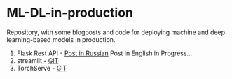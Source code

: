# ML-DL-in-production
Repository, with some blogposts and code for deploying machine and deep learning-based models in production. 

1. Flask Rest API - [Post in Russian](https://alimbekov.com/machine-learning-flask-rest-api/) Post in English in Progress...
2. streamlit - [GIT](https://github.com/alimbekovKZ/ML-DL-in-production/tree/master/streamlit) 
2. TorchServe - [GIT](https://github.com/alimbekovKZ/ML-DL-in-production/tree/master/torchserve) 
